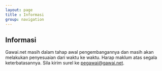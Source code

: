 ```yaml
---
layout: page
title : Informasi
group: navigation
---
```


<h2>Informasi</h2>
<p>Gawai.net masih dalam tahap awal pengembangannya dan masih akan melakukan penyesuaian dari waktu ke waktu. Harap maklum atas segala keterbatasannya. Sila kirim surel ke <a href="mailto:pegawai@gawai.net">pegawai@gawai.net</a>.</p>
